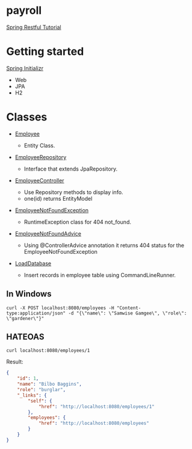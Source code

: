 # payroll
[Spring Restful Tutorial](https://spring.io/guides/tutorials/rest/)

# Getting started
[Spring Initializr](https://start.spring.io/)
- Web
- JPA
- H2

# Classes
- [Employee](src/main/java/com/example/payroll/Employee.java)
    - Entity Class.
  
- [EmployeeRepository](src/main/java/com/example/payroll/EmployeeRepository.java)
    - Interface that extends JpaRepository.
  
- [EmployeeController](src/main/java/com/example/payroll/EmployeeController.java)
    - Use Repository methods to display info.
    - one(id) returns EntityModel<Employee>
    
- [EmployeeNotFoundException](src/main/java/com/example/payroll/EmployeeNotFoundException.java)
    - RuntimeException class for 404 not_found.

- [EmployeeNotFoundAdvice](src/main/java/com/example/payroll/EmployeeNotFoundAdvice.java)
    - Using @ControllerAdvice annotation it returns 404 status for the EmployeeNotFoundException
        
- [LoadDatabase](src/main/java/com/example/payroll/LoadDatabase.java)
    - Insert records in employee table using CommandLineRunner.
    
## In Windows
```console
curl -X POST localhost:8080/employees -H "Content-type:application/json" -d "{\"name\": \"Samwise Gamgee\", \"role\": \"gardener\"}"
```

## HATEOAS
```console
curl localhost:8080/employees/1
```

Result:

```json
{
    "id": 1,
    "name": "Bilbo Baggins",
    "role": "burglar",
    "_links": {
        "self": {
            "href": "http://localhost:8080/employees/1"
        },
        "employees": {
            "href": "http://localhost:8080/employees"
        }
    }
}

```

